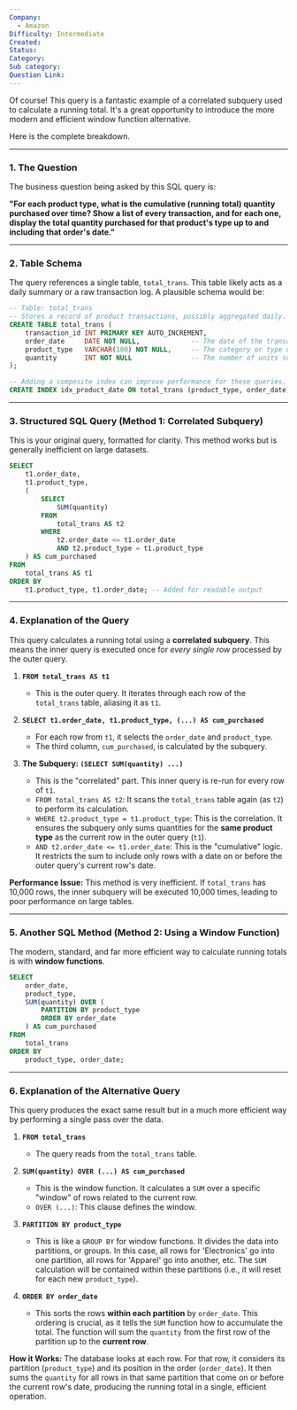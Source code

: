 ```yaml
---
Company:
  - Amazon
Difficulty: Intermediate
Created:
Status:
Category:
Sub category:
Question Link:
---
```

Of course! This query is a fantastic example of a correlated subquery used to calculate a running total. It's a great opportunity to introduce the more modern and efficient window function alternative.

Here is the complete breakdown.

***

### 1. The Question

The business question being asked by this SQL query is:

**"For each product type, what is the cumulative (running total) quantity purchased over time? Show a list of every transaction, and for each one, display the total quantity purchased for that product's type up to and including that order's date."**

---

### 2. Table Schema

The query references a single table, `total_trans`. This table likely acts as a daily summary or a raw transaction log. A plausible schema would be:

```sql
-- Table: total_trans
-- Stores a record of product transactions, possibly aggregated daily.
CREATE TABLE total_trans (
    transaction_id INT PRIMARY KEY AUTO_INCREMENT,
    order_date     DATE NOT NULL,             -- The date of the transaction
    product_type   VARCHAR(100) NOT NULL,     -- The category or type of product
    quantity       INT NOT NULL               -- The number of units sold
);

-- Adding a composite index can improve performance for these queries.
CREATE INDEX idx_product_date ON total_trans (product_type, order_date);
```

---

### 3. Structured SQL Query (Method 1: Correlated Subquery)

This is your original query, formatted for clarity. This method works but is generally inefficient on large datasets.

```sql
SELECT
    t1.order_date,
    t1.product_type,
    (
        SELECT
            SUM(quantity)
        FROM
            total_trans AS t2
        WHERE
            t2.order_date <= t1.order_date
            AND t2.product_type = t1.product_type
    ) AS cum_purchased
FROM
    total_trans AS t1
ORDER BY
    t1.product_type, t1.order_date; -- Added for readable output
```

---

### 4. Explanation of the Query

This query calculates a running total using a **correlated subquery**. This means the inner query is executed once for *every single row* processed by the outer query.

1.  **`FROM total_trans AS t1`**
    *   This is the outer query. It iterates through each row of the `total_trans` table, aliasing it as `t1`.

2.  **`SELECT t1.order_date, t1.product_type, (...) AS cum_purchased`**
    *   For each row from `t1`, it selects the `order_date` and `product_type`.
    *   The third column, `cum_purchased`, is calculated by the subquery.

3.  **The Subquery: `(SELECT SUM(quantity) ...)`**
    *   This is the "correlated" part. This inner query is re-run for every row of `t1`.
    *   `FROM total_trans AS t2`: It scans the `total_trans` table again (as `t2`) to perform its calculation.
    *   `WHERE t2.product_type = t1.product_type`: This is the correlation. It ensures the subquery only sums quantities for the **same product type** as the current row in the outer query (`t1`).
    *   `AND t2.order_date <= t1.order_date`: This is the "cumulative" logic. It restricts the sum to include only rows with a date on or before the outer query's current row's date.

**Performance Issue:** This method is very inefficient. If `total_trans` has 10,000 rows, the inner subquery will be executed 10,000 times, leading to poor performance on large tables.

---

### 5. Another SQL Method (Method 2: Using a Window Function)

The modern, standard, and far more efficient way to calculate running totals is with **window functions**.

```sql
SELECT
    order_date,
    product_type,
    SUM(quantity) OVER (
        PARTITION BY product_type
        ORDER BY order_date
    ) AS cum_purchased
FROM
    total_trans
ORDER BY
    product_type, order_date;
```

---

### 6. Explanation of the Alternative Query

This query produces the exact same result but in a much more efficient way by performing a single pass over the data.

1.  **`FROM total_trans`**
    *   The query reads from the `total_trans` table.

2.  **`SUM(quantity) OVER (...) AS cum_purchased`**
    *   This is the window function. It calculates a `SUM` over a specific "window" of rows related to the current row.
    *   `OVER (...)`: This clause defines the window.

3.  **`PARTITION BY product_type`**
    *   This is like a `GROUP BY` for window functions. It divides the data into partitions, or groups. In this case, all rows for 'Electronics' go into one partition, all rows for 'Apparel' go into another, etc. The `SUM` calculation will be contained within these partitions (i.e., it will reset for each new `product_type`).

4.  **`ORDER BY order_date`**
    *   This sorts the rows **within each partition** by `order_date`. This ordering is crucial, as it tells the `SUM` function how to accumulate the total. The function will sum the `quantity` from the first row of the partition up to the **current row**.

**How it Works:** The database looks at each row. For that row, it considers its partition (`product_type`) and its position in the order (`order_date`). It then sums the `quantity` for all rows in that same partition that come on or before the current row's date, producing the running total in a single, efficient operation.